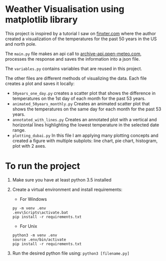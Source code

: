 # Weather Visualisation using matplotlib library

This project is inspired by a tutorial I saw on [finxter.com](https://blog.finxter.com/how-i-visualized-daily-temperature-over-50-years-in-your-home-town/) where the author created a visualization of the temperatures for the past 50 years in the US and north pole.

The `main.py` file makes an api call to [archive-api.open-meteo.com](https://open-meteo.com/en/docs/historical-weather-api), processes the response and saves the information into a json file.

The `variables.py` contains variables that are reused in this project.

The other files are different methods of visualizing the data. Each file creates a plot and saves it locally:
* `50years_one_day.py` creates a scatter plot that shows the difference in temperatures on the 1st day of each month for the past 53 years.
* `animated_50years_monthly.py` Creates an animated scatter plot that shows the temperatures on the same day for each month for the past 53 years.
* `annotated_with_lines.py` Creates an annotated plot with a vertical and horizontal lines highlighting the lowest temperature in the selected date range.
* `plotting_dubai.py` In this file I am applying many plotting concepts and created a figure with multiple subplots: line chart, pie chart, histogram, plot with 2 axes.

# To run the project
1. Make sure you have at least python 3.5 installed
2. Create a virtual environment and install requirements:

   * For Windows 
    ```
    py -m venv .env
    .env\Scripts\activate.bat
    pip install -r requirements.txt
    ```
    * For Unix 
    ```
    python3 -m venv .env
    source .env/bin/activate
    pip install -r requirements.txt
    ```
3. Run the desired python file using: `python3 [filename.py]`

